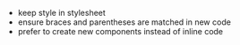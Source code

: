- keep style in stylesheet
- ensure braces and parentheses are matched in new code
- prefer to create new components instead of inline code

